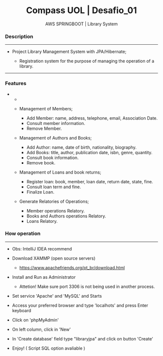 

<h1 align="center"> Compass UOL | Desafio_01 </h1>
<p align="center"> AWS SPRINGBOOT | Library System </p>

### Description

<hr>

 - Project Library Management System with JPA/Hibernate;

    
    * Registration system for the purpose of managing the operation of a library.

<hr>

### Features

 - -

     * Management of Members;
       
       - Add Member: name, address, telephone, email, Association Date.
       - Consult member information.
       - Remove Member.
         
     * Management of Authors and Books;
       
       - Add Author: name, date of birth, nationality, biography.
       - Add Books: title, author, publication date, isbn, genre, quantity.
       - Consult book information.
       - Remove book.
         
     * Management of Loans and book returns;
       
       - Register loan: book, member, loan date, return date, state, fine.
       - Consult loan term and fine.
       - Finalize Loan.
         
     * Generate Relatories of Operations;

       - Member operations Relatory.
       - Books and Authors operations Relatory.
       - Loans Relatory.
      
### How operation

<hr>

- Obs: IntelliJ IDEA recommend

- Download XAMMP (open source servers)
   
  * https://www.apachefriends.org/pt_br/download.html
  
- Install and Run as Administrator
  
  * Attetion! Make sure port 3306 is not being used in another process.
    
- Set service 'Apache' and 'MySQL' and Starts
  
- Access your preferred browser and type 'localhots' and press Enter keyboard

- Click on 'phpMyAdmin'

- On left column, click in 'New'

- In  'Create database'  field type  "libraryjpa"  and click on button  'Create'

- Enjoy! ( Script SQL option avaliable )


    


